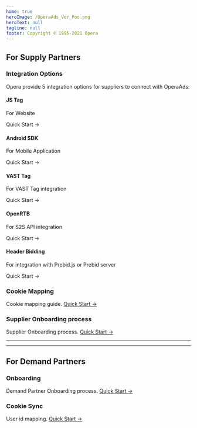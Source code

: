 ```yaml
---
home: true
heroImage: /OperaAds_Ver_Pos.png
heroText: null
tagline: null
footer: Copyright © 1995-2021 Opera
---
```


## For Supply Partners

### Integration Options

Opera provide 5 integration options for suppliers to connect with OperaAds:

<div class="features">
  <div class="feature">
    <h4>JS Tag</h4>
    <p>For Website</p>
    <p>
      <RouterLink to="./ofs/js/">Quick Start →</RouterLink>
    </p>
  </div>

  <div class="feature">
    <h4>Android SDK</h4>
    <p>For Mobile Application</p>
    <p>
      <RouterLink to="./ofs/android/">Quick Start →</RouterLink>
    </p>
  </div>

  <div class="feature">
    <h4>VAST Tag</h4>
    <p>For VAST Tag integration</p>
    <p>
      <RouterLink to="./ofs/vast-tag/">Quick Start →</RouterLink>
    </p>
  </div>

  <div class="feature">
    <h4>OpenRTB</h4>
    <p>For S2S API integration</p>
    <p>
      <RouterLink to="./ofs/openrtb/">Quick Start →</RouterLink>
    </p>
  </div>
  <div class="feature">
    <h4>Header Bidding</h4>
    <p>For integration with Prebid.js or Prebid server</p>
    <p>
      <RouterLink to="./ofs/header-bidding/">Quick Start →</RouterLink>
    </p>
  </div>
  <div class="feature"></div>
</div>

### Cookie Mapping

Cookie mapping guide. [Quick Start →](./ofs/cookie-sync/)

### Supplier Onboarding process

Supplier Onboarding process. [Quick Start →](./ofs/process/)

-----
-----

## For Demand Partners

### Onboarding

Demand Partner Onboarding process. [Quick Start →](./ofd/process/)

### Cookie Sync

User id mapping. [Quick Start →](./ofd/cookie-sync/)
